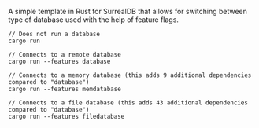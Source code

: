 A simple template in Rust for SurrealDB that allows for switching between type of database used with the help of feature flags.

```
// Does not run a database
cargo run

// Connects to a remote database
cargo run --features database

// Connects to a memory database (this adds 9 additional dependencies compared to "database")
cargo run --features memdatabase

// Connects to a file database (this adds 43 additional dependencies compared to "database")
cargo run --features filedatabase

```